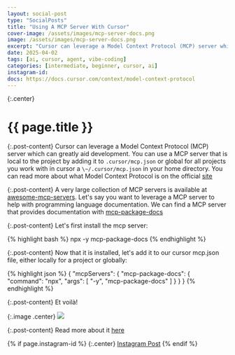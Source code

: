 ```yaml
---
layout: social-post
type: "SocialPosts"
title: "Using A MCP Server With Cursor"
cover-image: /assets/images/mcp-server-docs.png
image: /assets/images/mcp-server-docs.png
excerpt: "Cursor can leverage a Model Context Protocol (MCP) server which can greatly aid development."
date: 2025-04-02
tags: [ai, cursor, agent, vibe-coding]
categories: [intermediate, beginner, cursor, ai]
instagram-id:
docs: https://docs.cursor.com/context/model-context-protocol
---
```

{:.center}
# {{ page.title }}

{:.post-content}
Cursor can leverage a Model Context Protocol (MCP) server which can greatly aid development. You can use a MCP server
that is local to the project by adding it to `.cursor/mcp.json` or global for all
projects you work with in cursor a `\~/.cursor/mcp.json` in your home directory. You can read
more about what Model Context Protocol is on the official [site](https://modelcontextprotocol.io/introduction)

{:.post-content}
A very large collection of MCP servers is available at [awesome-mcp-servers](https://github.com/punkpeye/awesome-mcp-servers).
Let's say you want to leverage a MCP server to help with programming language
documentation. We can find a MCP server that provides documentation with [mcp-package-docs](https://github.com/sammcj/mcp-package-docs)

{:.post-content}
Let's first install the mcp server:

{% highlight bash %}
npx -y mcp-package-docs
{% endhighlight %}

{:.post-content}
Now that it is installed, let's add it to our cursor mcp.json file, either locally for a project or globally:

{% highlight json %}
{
  "mcpServers": {
    "mcp-package-docs": {
      "command": "npx",
      "args": [
        "-y",
        "mcp-package-docs"
      ]
    }
  }
}
{% endhighlight %}

{:.post-content}
Et voilà!

{:.image .center}
![]({{page.image}})

{:.post-content}
Read more about it <a href="{{page.docs}}" target="_blank">here</a>

{% if page.instagram-id %}
{:.center}
<a class="insta-link" href="https://www.instagram.com/p/{{page.instagram-id}}" target="_blank">Instagram Post</a>
{% endif %}
